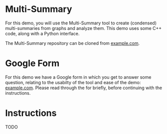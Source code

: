 # Multi-Summary
For this demo, you will use the Multi-Summary tool to create (condensed) multi-summaries from graphs and analyze them. This demo uses some C++ code, along with a Python interface.

The Multi-Summary repository can be cloned from [example.com]().

# Google Form
For this demo we have a Google form in which you get to answer some question, relating to the usabilty of the tool and ease of the demo: [example.com](). Please read through the for briefly, before continuing with the instructions.

# Instructions
TODO